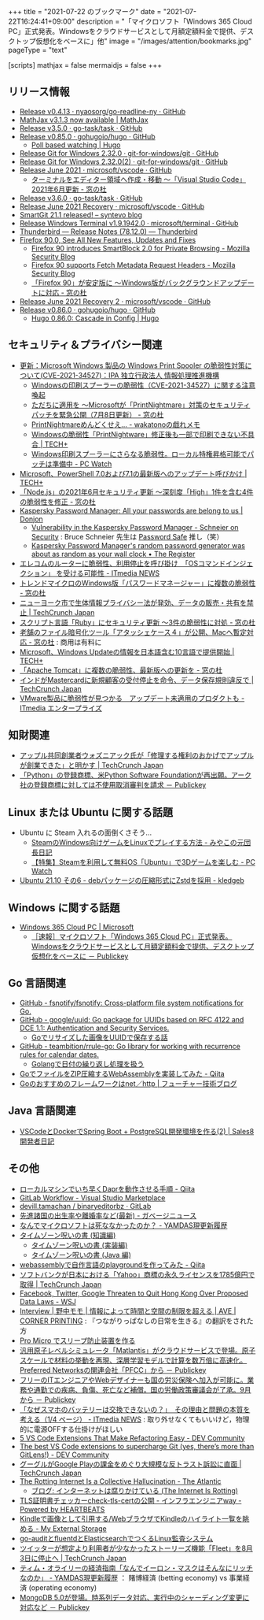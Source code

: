 +++
title = "2021-07-22 のブックマーク"
date =  "2021-07-22T16:24:41+09:00"
description = "「マイクロソフト「Windows 365 Cloud PC」正式発表。Windowsをクラウドサービスとして月額定額料金で提供、デスクトップ仮想化をベースに」他"
image = "/images/attention/bookmarks.jpg"
pageType = "text"

[scripts]
  mathjax = false
  mermaidjs = false
+++

## リリース情報

- [Release v0.4.13 · nyaosorg/go-readline-ny · GitHub](https://github.com/nyaosorg/go-readline-ny/releases/tag/v0.4.13)
- [MathJax v3.1.3 now available | MathJax](https://www.mathjax.org/MathJax-v3-1-3-available/)
- [Release v3.5.0 · go-task/task · GitHub](https://github.com/go-task/task/releases/tag/v3.5.0)
- [Release v0.85.0 · gohugoio/hugo · GitHub](https://github.com/gohugoio/hugo/releases/tag/v0.85.0)
  - [Poll based watching | Hugo](https://gohugo.io/news/0.85.0-relnotes/)
- [Release Git for Windows 2.32.0 · git-for-windows/git · GitHub](https://github.com/git-for-windows/git/releases/tag/v2.32.0.windows.1)
- [Release Git for Windows 2.32.0(2) · git-for-windows/git · GitHub](https://github.com/git-for-windows/git/releases/tag/v2.32.0.windows.2)
- [Release June 2021 · microsoft/vscode · GitHub](https://github.com/microsoft/vscode/releases/tag/1.58.0)
  - [ターミナルをエディター領域へ作成・移動 ～「Visual Studio Code」2021年6月更新 - 窓の杜](https://forest.watch.impress.co.jp/docs/news/1337121.html)
- [Release v3.6.0 · go-task/task · GitHub](https://github.com/go-task/task/releases/tag/v3.6.0)
- [Release June 2021 Recovery · microsoft/vscode · GitHub](https://github.com/microsoft/vscode/releases/tag/1.58.1)
- [SmartGit 21.1 released! – syntevo blog](https://www.syntevo.com/blog/?p=5138)
- [Release Windows Terminal v1.9.1942.0 · microsoft/terminal · GitHub](https://github.com/microsoft/terminal/releases/tag/v1.9.1942.0)
- [Thunderbird — Release Notes (78.12.0) — Thunderbird](https://www.thunderbird.net/en-US/thunderbird/78.12.0/releasenotes/)
- [Firefox  90.0, See All New Features, Updates and Fixes](https://www.mozilla.org/en-US/firefox/90.0/releasenotes/)
  - [Firefox 90 introduces SmartBlock 2.0 for Private Browsing - Mozilla Security Blog](https://blog.mozilla.org/security/2021/07/13/smartblock-v2/)
  - [Firefox 90 supports Fetch Metadata Request Headers - Mozilla Security Blog](https://blog.mozilla.org/security/2021/07/12/firefox-90-supports-fetch-metadata-request-headers/)
  - [「Firefox 90」が安定版に ～Windows版がバックグラウンドアップデートに対応 - 窓の杜](https://forest.watch.impress.co.jp/docs/news/1337957.html)
- [Release June 2021 Recovery 2 · microsoft/vscode · GitHub](https://github.com/microsoft/vscode/releases/tag/1.58.2)
- [Release v0.86.0 · gohugoio/hugo · GitHub](https://github.com/gohugoio/hugo/releases/tag/v0.86.0)
  - [Hugo 0.86.0: Cascade in Config | Hugo](https://gohugo.io/news/0.86.0-relnotes/)

## セキュリティ＆プライバシー関連

- [更新：Microsoft Windows 製品の Windows Print Spooler の脆弱性対策について(CVE-2021-34527)：IPA 独立行政法人 情報処理推進機構](https://www.ipa.go.jp/security/ciadr/vul/20210705-ms.html)
  - [Windowsの印刷スプーラーの脆弱性（CVE-2021-34527）に関する注意喚起](https://www.jpcert.or.jp/at/2021/at210029.html)
  - [ただちに適用を ～Microsoftが「PrintNightmare」対策のセキュリティパッチを緊急公開（7月8日更新） - 窓の杜](https://forest.watch.impress.co.jp/docs/news/1336442.html)
  - [PrintNightmareめんどくせえ… - wakatonoの戯れメモ](https://wakatono.hatenablog.com/entry/2021/07/07/020947)
  - [Windowsの脆弱性「PrintNightware」修正後も一部で印刷できない不具合 | TECH+](https://news.mynavi.jp/article/20210712-1920236/)
  - [Windows印刷スプーラーにさらなる脆弱性。ローカル特権昇格可能でパッチは準備中  - PC Watch](https://pc.watch.impress.co.jp/docs/news/1339055.html)
- [Microsoft、PowerShell 7.0および7.1の最新版へのアップデート呼びかけ | TECH+](https://news.mynavi.jp/article/20210705-1915799/)
- [「Node.js」の2021年6月セキュリティ更新 ～深刻度「High」1件を含む4件の脆弱性を修正 - 窓の杜](https://forest.watch.impress.co.jp/docs/news/1336000.html)
- [Kaspersky Password Manager: All your passwords are belong to us | Donjon](https://donjon.ledger.com/kaspersky-password-manager/)
  - [Vulnerability in the Kaspersky Password Manager - Schneier on Security](https://www.schneier.com/blog/archives/2021/07/vulnerability-in-the-kaspersky-password-manager.html) : Bruce Schneier 先生は [Password Safe](https://www.schneier.com/academic/passsafe/) 推し（笑）
  - [Kaspersky Password Manager's random password generator was about as random as your wall clock • The Register](https://www.theregister.com/2021/07/06/kaspersky_password_manager/)
- [エレコムのルーターに脆弱性、利用停止を呼び掛け　「OSコマンドインジェクション」 を受ける可能性 - ITmedia NEWS](https://www.itmedia.co.jp/news/articles/2107/06/news098.html)
- [トレンドマイクロのWindows版「パスワードマネージャー」に複数の脆弱性 - 窓の杜](https://forest.watch.impress.co.jp/docs/news/1336148.html)
- [ニューヨーク市で生体情報プライバシー法が発効、データの販売・共有を禁止  |  TechCrunch Japan](https://techcrunch.com/2021/07/09/new-york-city-biometrics-law/)
- [スクリプト言語「Ruby」にセキュリティ更新 ～3件の脆弱性に対処 - 窓の杜](https://forest.watch.impress.co.jp/docs/news/1336857.html)
- [老舗のファイル暗号化ツール「アタッシェケース４」が公開、Macへ暫定対応 - 窓の杜](https://forest.watch.impress.co.jp/docs/news/1336282.html) : 商用は有料に
- [Microsoft、Windows Updateの情報を日本語含む10言語で提供開始 | TECH+](https://news.mynavi.jp/article/20210711-1918829/)
- [「Apache Tomcat」に複数の脆弱性、最新版への更新を - 窓の杜](https://forest.watch.impress.co.jp/docs/news/1338078.html)
- [インドがMastercardに新規顧客の受付停止を命令、データ保存規則違反で  |  TechCrunch Japan](https://techcrunch.com/2021/07/14/india-bans-mastercard-from-adding-new-customers/)
- [VMware製品に脆弱性が見つかる　アップデート未適用のプロダクトも - ITmedia エンタープライズ](https://www.itmedia.co.jp/enterprise/articles/2107/16/news137.html)

## 知財関連

- [アップル共同創業者ウォズニアック氏が「修理する権利のおかげでアップルが創業できた」と明かす  |  TechCrunch Japan](https://jp.techcrunch.com/2021/07/09/apple-co-founder-wozniak-right-to-repair/)
- [「Python」の登録商標、米Python Software Foundationが再出願。アーク社の登録商標に対しては不使用取消審判を請求 － Publickey](https://www.publickey1.jp/blog/21/pythonpython_software_foundation.html)

## Linux または Ubuntu に関する話題

- Ubuntu に Steam 入れるの面倒くさそう...
  - [SteamのWindows向けゲームをLinuxでプレイする方法 - みやこの元団長日記](https://miyacopl.hatenablog.com/entry/2020/05/04/155428)
  - [【特集】Steamを利用して無料OS「Ubuntu」で3Dゲームを楽しむ  - PC Watch](https://pc.watch.impress.co.jp/docs/topic/feature/590839.html)
- [Ubuntu 21.10 その6 - debパッケージの圧縮形式にZstdを採用 - kledgeb](https://kledgeb.blogspot.com/2021/07/ubuntu-2110-6-debzstd.html)

## Windows に関する話題

- [Windows 365 Cloud PC | Microsoft](https://www.microsoft.com/ja-jp/windows-365)
  - [［速報］マイクロソフト「Windows 365 Cloud PC」正式発表。Windowsをクラウドサービスとして月額定額料金で提供、デスクトップ仮想化をベースに － Publickey](https://www.publickey1.jp/blog/21/windows_365_cloud_pcwindows.html)

## Go 言語関連

- [GitHub - fsnotify/fsnotify: Cross-platform file system notifications for Go.](https://github.com/fsnotify/fsnotify)
- [GitHub - google/uuid: Go package for UUIDs based on RFC 4122 and DCE 1.1: Authentication and Security Services.](https://github.com/google/uuid)
  - [Goでリサイズした画像をUUIDで保存する話](https://zenn.dev/komisan19/articles/fd00c27f77dc2f)
- [GitHub - teambition/rrule-go: Go library for working with recurrence rules for calendar dates.](https://github.com/teambition/rrule-go)
  - [Golangで日付の繰り返し処理を扱う](https://zenn.dev/_kazuya/articles/f6488cdc689aa5)
- [GoでファイルをZIP圧縮するWebAssemblyを実装してみた - Qiita](https://qiita.com/imunew/items/f7442dbbbeb049425e98)
- [Goのおすすめのフレームワークはnet／http | フューチャー技術ブログ](https://future-architect.github.io/articles/20210714a/)

## Java  言語関連

- [VSCodeとDockerでSpring Boot + PostgreSQL開発環境を作る(2) | Sales8開発者日記](https://ameblo.jp/kazusa-g/entry-12536838291.html)

## その他

- [ローカルマシンでいち早くDaprを動作させる手順 - Qiita](https://qiita.com/qt-luigi/items/2e84eca85efa255ddc41)
- [GitLab Workflow - Visual Studio Marketplace](https://marketplace.visualstudio.com/items?itemName=GitLab.gitlab-workflow)
- [devill.tamachan / binaryeditorbz · GitLab](https://gitlab.com/devill.tamachan/binaryeditorbz)
- [先進諸国の出生率や離婚率など(最新) - ガベージニュース](http://www.garbagenews.net/archives/2013779.html)
- [なんでマイクロソフトは死ななかったのか？ - YAMDAS現更新履歴](https://yamdas.hatenablog.com/entry/20210705/why-didnt-microsoft-die)
- [タイムゾーン呪いの書 (知識編)](https://zenn.dev/dmikurube/articles/curse-of-timezones-common-ja)
  - [タイムゾーン呪いの書 (実装編)](https://zenn.dev/dmikurube/articles/curse-of-timezones-impl-ja)
  - [タイムゾーン呪いの書 (Java 編)](https://zenn.dev/dmikurube/articles/curse-of-timezones-java-ja)
- [webassemblyで自作言語のplaygroundを作ってみた - Qiita](https://qiita.com/Syuparn/items/7463fd798dc0ab94f468)
- [ソフトバンクが日本における「Yahoo」商標の永久ライセンスを1785億円で取得  |  TechCrunch Japan](https://techcrunch.com/2021/07/05/softbank-yahoo-verizon/)
- [Facebook, Twitter, Google Threaten to Quit Hong Kong Over Proposed Data Laws - WSJ](https://www.wsj.com/articles/facebook-twitter-google-warn-planned-hong-kong-tech-law-could-drive-them-out-11625483036)
- [Interview | 野中モモ | 情報によって時間と空間の制限を超える | AVE | CORNER PRINTING](https://ave-cornerprinting.com/momo-nonaka-07052021/) : 『つながりっぱなしの日常を生きる』の翻訳をされた方
- [Pro Micro でスリープ防止装置を作る](https://zenn.dev/kymok/articles/7ccbd30ace1350)
- [汎用原子レベルシミュレータ「Matlantis」がクラウドサービスで登場。原子スケールで材料の挙動を再現、深層学習モデルで計算を数万倍に高速化。Preferred Networksの関連会社「PFCC」から － Publickey](https://www.publickey1.jp/blog/21/matlantispreferred_networkspfcc.html)
- [フリーのITエンジニアやWebデザイナーも国の労災保険へ加入が可能に。業務や通勤での疾病、負傷、死亡など補償。国の労働政策審議会が了承。9月から － Publickey](https://www.publickey1.jp/blog/21/itweb9.html)
- [「なぜスマホのバッテリーは交換できないの？」　その理由と問題の本質を考える（1/4 ページ） - ITmedia NEWS](https://www.itmedia.co.jp/news/articles/2107/08/news041.html) : 取り外せなくてもいいけど，物理的に電源OFFする仕掛けがほしい
- [5 VS Code Extensions That Make Refactoring Easy - DEV Community](https://dev.to/alexomeyer/5-vs-code-extensions-that-make-refactoring-easy-1ccb)
- [The best VS Code extensions to supercharge Git (yes, there’s more than GitLens!) - DEV Community](https://dev.to/jamieswift90/the-best-vs-code-extensions-to-supercharge-git-yes-there-s-more-than-gitlens-4588)
- [グーグルがGoogle Playの課金をめぐり大規模な反トラスト訴訟に直面  |  TechCrunch Japan](https://techcrunch.com/2021/07/07/google-state-lawsuit-android-attorneys-general/)
- [The Rotting Internet Is a Collective Hallucination - The Atlantic](https://www.theatlantic.com/technology/archive/2021/06/the-internet-is-a-collective-hallucination/619320/)
  - [ブログ: インターネットは腐りかけている (The Internet Is Rotting)](https://okuranagaimo.blogspot.com/2021/07/internet-is-rotting.html)
- [TLS証明書チェッカーcheck-tls-certの公開 - インフラエンジニアway - Powered by HEARTBEATS](https://heartbeats.jp/hbblog/2021/07/check-tls-cert.html)
- [Kindleで画像として引用する/WebブラウザでKindleのハイライト一覧を眺める - My External Storage](https://budougumi0617.github.io/2021/07/12/kindle_highlight_tips/)
- [go-auditとfluentdとElasticsearchでつくるLinux監査システム](https://zenn.dev/haccht/articles/de2ffc3b2b6ef0)
- [ツイッターが想定より利用者が少なかったストーリーズ機能「Fleet」を8月3日に停止へ  |  TechCrunch Japan](https://techcrunch.com/2021/07/14/twitter-is-shutting-down-fleets-on-august-3-citing-low-usage/)
- [ティム・オライリーの経済指南「なんでイーロン・マスクはそんなにリッチなのか」 - YAMDAS現更新履歴](https://yamdas.hatenablog.com/entry/20210715/why-elon-musk-is-so-rich) ： 賭博経済 (betting economy) vs 事業経済 (operating economy)
- [MongoDB 5.0が登場。時系列データ対応、実行中のシャーディング変更に対応など － Publickey](https://www.publickey1.jp/blog/21/mongodb_50.html)
